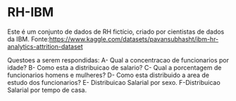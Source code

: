 # RH-IBM
Este é um conjunto de dados de RH fictício, criado por cientistas de dados da IBM. Fonte:https://www.kaggle.com/datasets/pavansubhasht/ibm-hr-analytics-attrition-dataset

Questoes a serem respondidas:
A- Qual a concentracao de funcionarios por idade?
B- Como esta a distribuicao de salario?
C- Qual a porcentagem de funcionarios homens e mulheres?
D- Como esta distribuido a area de estudo dos funcionarios?
E- Distribuicao Salarial por sexo.
F-Distribuicao Salarial por tempo de casa.

